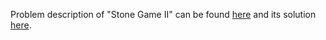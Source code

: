 Problem description of "Stone Game II" can be found [here](https://leetcode.com/problems/stone-game-ii/description/) and its solution [here](https://github.com/aurimas13/Solutions-To-Problems/blob/main/LeetCode/Python%20Solutions/Stone%20Game%20II/stone.py).
